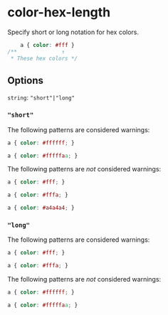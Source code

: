# color-hex-length

Specify short or long notation for hex colors.

```css
    a { color: #fff }
/**              ↑
 * These hex colors */
```

## Options

`string`: `"short"|"long"`

### `"short"`

The following patterns are considered warnings:

```css
a { color: #ffffff; }
```

```css
a { color: #fffffaa; }
```

The following patterns are *not* considered warnings:


```css
a { color: #fff; }
```

```css
a { color: #fffa; }
```

```css
a { color: #a4a4a4; }
```

### `"long"`

The following patterns are considered warnings:

```css
a { color: #fff; }
```

```css
a { color: #fffa; }
```

The following patterns are *not* considered warnings:


```css
a { color: #ffffff; }
```

```css
a { color: #fffffaa; }
```
